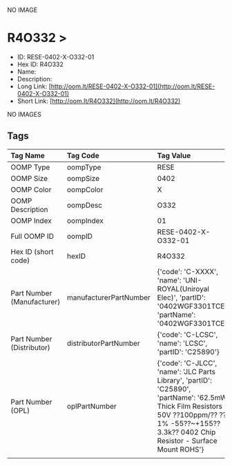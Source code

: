 


  
NO IMAGE  
# R4O332 > 

- ID: RESE-0402-X-O332-01
- Hex ID: R4O332
- Name: 
- Description: 
- Long Link: [http://oom.lt/RESE-0402-X-O332-01](http://oom.lt/RESE-0402-X-O332-01)
- Short Link: [http://oom.lt/R4O332](http://oom.lt/R4O332)
  
NO IMAGES  
## Tags
  

|Tag Name|Tag Code|Tag Value|
| :--- | :--- | :--- |
|OOMP Type|oompType|RESE|
|OOMP Size|oompSize|0402|
|OOMP Color|oompColor|X|
|OOMP Description|oompDesc|O332|
|OOMP Index|oompIndex|01|
|Full OOMP ID|oompID|RESE-0402-X-O332-01|
|Hex ID (short code)|hexID|R4O332|
|Part Number (Manufacturer)|manufacturerPartNumber|{'code': 'C-XXXX', 'name': 'UNI-ROYAL(Uniroyal Elec)', 'partID': '0402WGF3301TCE', 'partName': '0402WGF3301TCE'}|
|Part Number (Distributor)|distributorPartNumber|{'code': 'C-LCSC', 'name': 'LCSC', 'partID': 'C25890'}|
|Part Number (OPL)|oplPartNumber|{'code': 'C-JLCC', 'name': 'JLC Parts Library', 'partID': 'C25890', 'partName': '62.5mW Thick Film Resistors 50V ??100ppm/?? ??1% -55??~+155?? 3.3k?? 0402  Chip Resistor - Surface Mount ROHS'}|
||||
